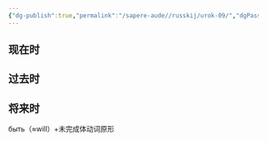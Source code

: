 ```yaml
---
{"dg-publish":true,"permalink":"/sapere-aude//russkij/urok-09/","dgPassFrontmatter":true}
---
```



## 现在时


## 过去时


## 将来时
быть（≈will）+未完成体动词原形
